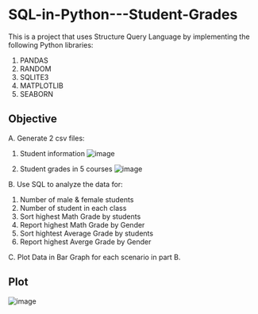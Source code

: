 # SQL-in-Python---Student-Grades
This is a project that uses Structure Query Language by implementing the following Python libraries: 
1. PANDAS
2. RANDOM
3. SQLITE3
4. MATPLOTLIB
5. SEABORN

## Objective
A. Generate 2 csv files: 
1. Student information
   ![image](https://github.com/user-attachments/assets/e6368a34-631c-4def-bf44-5a75fe3eaa03)

2. Student grades in 5 courses
   ![image](https://github.com/user-attachments/assets/6650e3ac-67c6-440b-adaf-0105745ac59b)


B. Use SQL to analyze the data for: 
1. Number of male &amp; female students
2. Number of student in each class
3. Sort highest Math Grade by students
4. Report highest Math Grade by Gender
5. Sort hightest Average Grade by students
6. Report highest Averge Grade by Gender

C. Plot Data in Bar Graph for each scenario in part B. 

## Plot
![image](https://github.com/user-attachments/assets/fcbad9f9-c050-4b8f-80cc-0f0888428dad)

